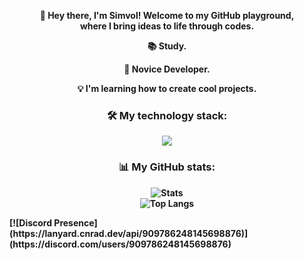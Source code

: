<div align="center">
<b><p>👋    Hey there, I'm Simvol! Welcome to my GitHub playground,<br/>where I bring ideas to life through codes.</p><b>
<b><p>📚    Study.</p><b>
<b><p>🚀    Novice Developer.</p></b>
<b><p>💡    I'm learning how to create cool projects.</p></b>

### 🛠 My technology stack:
<img src="https://skillicons.dev/icons?i=js,discord&perline=5">

### 📊 My GitHub stats:
![Stats](https://github-readme-stats.vercel.app/api?username=S1mvolxD&show_icons=true&theme=radical)  
![Top Langs](https://github-readme-stats.vercel.app/api/top-langs/?username=S1mvolxD&layout=compact&theme=radical)  
</div>
[![Discord Presence](https://lanyard.cnrad.dev/api/909786248145698876)](https://discord.com/users/909786248145698876)
